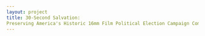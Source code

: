 ```yaml
--- 
layout: project 
title: 30-Second Salvation:
Preserving America's Historic 16mm Film Political Election Campaign Commercials
---
```



